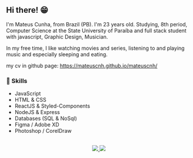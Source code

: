 ## Hi there! 😁

I'm Mateus Cunha, from Brazil (PB). I'm 23 years old. Studying, 8th period, Computer Science at the State University of Paraíba and full stack student with javascript, Graphic Design, Musician.

In my free time, I like watching movies and series, listening to and playing music and especially sleeping and eating.

my cv in github page: https://mateuscnh.github.io/mateuscnh/

### 🚀 Skills
- JavaScript
- HTML & CSS
- ReactJS & Styled-Components
- NodeJS & Express
- Databases (SQL & NoSql)
- Figma / Adobe XD
- Photoshop / CorelDraw
</br>
<div align="center">
<a href="https://www.linkedin.com/in/mateuscnh" target="_blank">
  <img src="https://img.shields.io/badge/Linkedin-%2Fin%2Fmateuscnh-blue?style=for-the-badge&logo=appveyor">
</a>

<a href="https://www.instagram.com/mateuscnh/" target="_blank">
  <img src="https://img.shields.io/badge/Instagram-%40mateuscnh-DF1A6C?style=for-the-badge&logo=appveyor">
</a>
</div>
